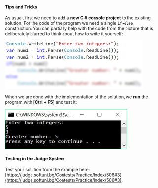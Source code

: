 #### Tips and Tricks

As usual, first we need to add a **new C # console project** to the existing solution. For the code of the program we need a single **`if-else`** construction. You can partially help with the code from the picture that is deliberately blurred to think about how to write it yourself:

![](/assets/chapter-3-images/04.Greater-number-02.png)

When we are done with the implementation of the solution, we **run** the program with [**Ctrl + F5**] and test it:

![](/assets/chapter-3-images/04.Greater-number-01.png)

#### Testing in the Judge System

Test your solution from the example here: 
[https://judge.softuni.bg/Contests/Practice/Index/506#3](https://judge.softuni.bg/Contests/Practice/Index/506#3).

